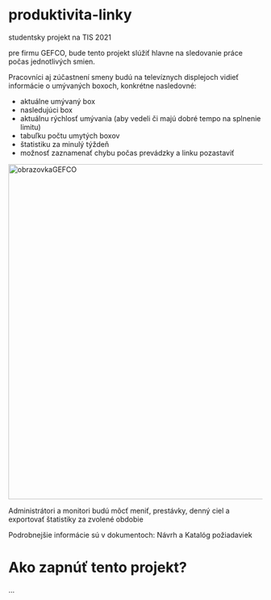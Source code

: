 # produktivita-linky
studentsky projekt na TIS 2021

pre firmu GEFCO, bude tento projekt slúžiť hlavne na sledovanie práce počas jednotlivých smien.

Pracovníci aj zúčastnení smeny budú na televíznych displejoch vidieť informácie o umývaných boxoch, konkrétne nasledovné:
- aktuálne umývaný box
- nasledujúci box 
- aktuálnu rýchlosť umývania (aby vedeli či majú dobré tempo na splnenie limitu)
- tabuľku počtu umytých boxov
- štatistiku za minulý týždeň
- možnosť zaznamenať chybu počas prevádzky a linku pozastaviť

<img width="664" alt="obrazovkaGEFCO" src="https://user-images.githubusercontent.com/79453298/152864158-e3ab397c-57cf-451b-890f-4c3e015cf1eb.png">


Administrátori a monitori budú môcť meniť, prestávky, denný ciel a exportovať štatistiky za zvolené obdobie

Podrobnejšie informácie sú v dokumentoch: Návrh a Katalóg požiadaviek

# Ako zapnúť tento projekt?
...
